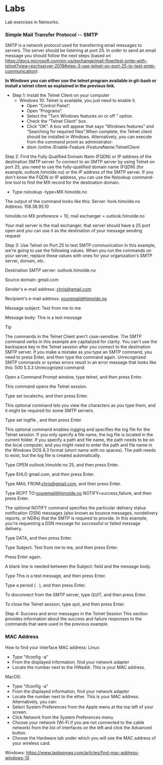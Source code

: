 # Labs
Lab exercises in Networks.

### Simple Mail Transfer Protocol -- SMTP
SMTP is a network protocol used for transferring email messages to servers. The server should be listening at port 25. In order to send an email message you should follow the next steps (based on https://docs.microsoft.com/en-us/exchange/mail-flow/test-smtp-with-telnet?view=exchserver-2019#step-3-use-telnet-on-port-25-to-test-smtp-communication):

__In Windows you can either use the telnet program available in git-bash or install a telnet client as explained in the previous link.__

* Step 1: Install the Telnet Client on your computer
  - Windows 10: Telnet is available, you just need to enable it. 
    - Open “Control Panel“.
    - Open “Programs“.
    - Select the “Turn Windows features on or off ” option.
    - Check the “Telnet Client” box.
    - Click “OK“. A box will appear that says “Windows features” and “Searching for required files“.When complete, the Telnet client should be installed in Windows.
    Alternatively, you can execute from the command promt as administrator:
    - dism /online /Enable-Feature /FeatureName:TelnetClient

Step 2: Find the Fully Qualified Domain Naim (FQDN) or IP address of the destination SMTP server
To connect to an SMTP server by using Telnet on port 25, you need to use the fully-qualified domain name (FQDN) (for example, outlook.himolde.no) or the IP address of the SMTP server. If you don't know the FQDN or IP address, you can use the Nslookup command-line tool to find the MX record for the destination domain.
- Type nslookup -type=MX himolde.no

The output of the command looks like this:
Server:  hork.himolde.no
Address:  158.38.95.10

himolde.no      MX preference = 10, mail exchanger = outlook.himolde.no

Your mail server is the mail exchanger, that server should have a 25 port open and you can use it as the destination of your message sending request

Step 3: Use Telnet on Port 25 to test SMTP communication
In this example, we're going to use the following values. When you run the commands on your server, replace these values with ones for your organization's SMTP server, domain, etc.

Destination SMTP server: outlook.himolde.no

Source domain: gmail.com

Sender's e-mail address: chris@gmail.com

Recipient's e-mail address: youremail@himolde.no

Message subject: Test from me to me

Message body: This is a test message

 Tip

The commands in the Telnet Client aren't case-sensitive. The SMTP command verbs in this example are capitalized for clarity. You can't use the backspace key in the Telnet session after you connect to the destination SMTP server. If you make a mistake as you type an SMTP command, you need to press Enter, and then type the command again. Unrecognized SMTP commands or syntax errors result in an error message that looks like this: 500 5.3.3 Unrecognized command

Open a Command Prompt window, type telnet, and then press Enter.

This command opens the Telnet session.

Type set localecho, and then press Enter.

This optional command lets you view the characters as you type them, and it might be required for some SMTP servers.

Type set logfile <filename>, and then press Enter.

This optional command enables logging and specifies the log file for the Telnet session. If you only specify a file name, the log file is located in the current folder. If you specify a path and file name, the path needs to be on the local computer, and you might need to enter the path and file name in the Windows DOS 8.3 format (short name with no spaces). The path needs to exist, but the log file is created automatically.

Type OPEN outlook.himolde.no 25, and then press Enter.

Type EHLO gmail.com, and then press Enter.

Type MAIL FROM:<chris@gmail.com>, and then press Enter.

Type RCPT TO:<youremail@himolde.no> NOTIFY=success,failure, and then press Enter.

The optional NOTIFY command specifies the particular delivery status notification (DSN) messages (also known as bounce messages, nondelivery reports, or NDRs) that the SMTP is required to provide. In this example, you're requesting a DSN message for successful or failed message delivery.

Type DATA, and then press Enter.

Type Subject: Test from me to me, and then press Enter.

Press Enter again.

A blank line is needed between the Subject: field and the message body.

Type This is a test message, and then press Enter.

Type a period ( . ), and then press Enter.

To disconnect from the SMTP server, type QUIT, and then press Enter.

To close the Telnet session, type quit, and then press Enter.

Step 4: Success and error messages in the Telnet Session
This section provides information about the success and failure responses to the commands that were used in the previous example.



### MAC Address
How to find your interface MAC address:
Linux: 
- Type "ifconfig -a"
- From the displayed information, find your network adapter
- Locate the number next to the HWaddr. This is your MAC address.

MacOS: 
- Type "ifconfig -a"
- From the displayed information, find your network adapter
- Locate the number next to the ether. This is your MAC address.
Alternatively, you can:
- Select System Preferences from the Apple menu at the top left of your screen.
- Click Network from the System Preferences menu.
- Choose your network (Wi-Fi if you are not connected to the cable network) from the list of interfaces on the left and click the Advanced button.
- Choose the Hardware tab under which you will see the MAC address of your wireless card.

Windows: https://www.laptopmag.com/articles/find-mac-address-windows-10
